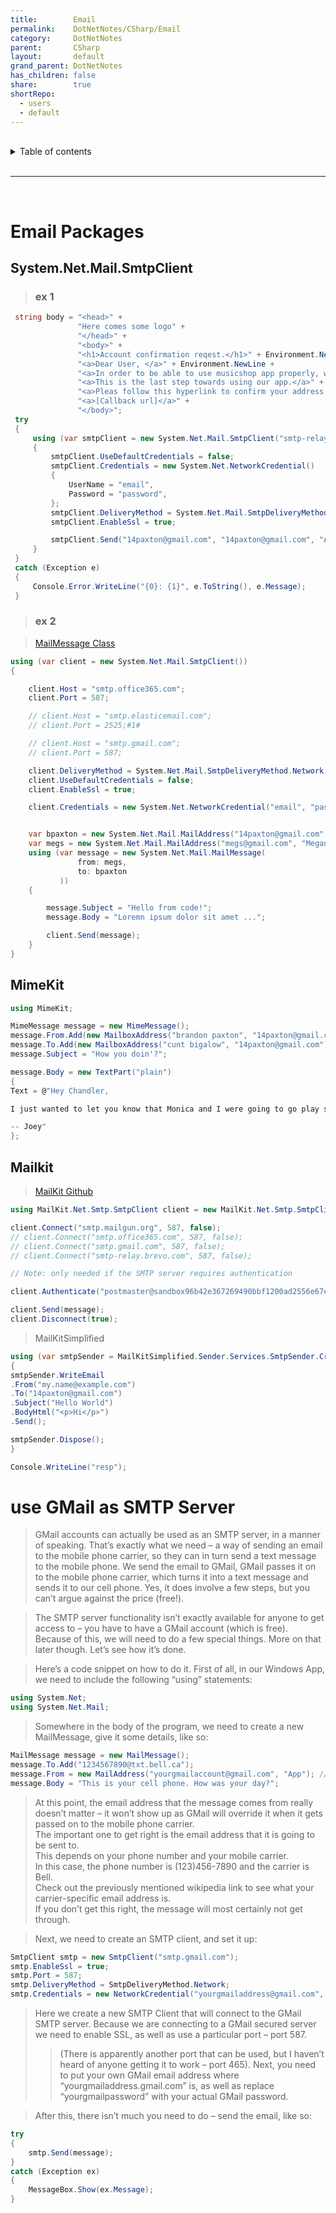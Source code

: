 ```yaml
---
title:        Email
permalink:    DotNetNotes/CSharp/Email
category:     DotNetNotes
parent:       CSharp
layout:       default
grand_parent: DotNetNotes
has_children: false
share:        true
shortRepo:
  - users
  - default          
---
```



<br/>          

<details markdown="block">                
<summary>                
Table of contents                
</summary>                
{: .text-delta }                
1. TOC                
{:toc}                
</details>                

<br/>                

***                

<br/>

# Email Packages

## System.Net.Mail.SmtpClient

> ### ex 1

```csharp
 string body = "<head>" +
               "Here comes some logo" +
               "</head>" +
               "<body>" +
               "<h1>Account confirmation reqest.</h1>" + Environment.NewLine +
               "<a>Dear User, </a>" + Environment.NewLine +
               "<a>In order to be able to use musicshop app properly, we require You to confirm Your email address.</a>" + Environment.NewLine +
               "<a>This is the last step towards using our app.</a>" + Environment.NewLine +
               "<a>Pleas follow this hyperlink to confirm your address.</a>" + Environment.NewLine +
               "<a>[Callback url]</a>" +
               "</body>";
 try
 {
     using (var smtpClient = new System.Net.Mail.SmtpClient("smtp-relay.brevo.com", 587))
     {
         smtpClient.UseDefaultCredentials = false;
         smtpClient.Credentials = new System.Net.NetworkCredential()
         {
             UserName = "email",
             Password = "password",
         };
         smtpClient.DeliveryMethod = System.Net.Mail.SmtpDeliveryMethod.Network;
         smtpClient.EnableSsl = true;

         smtpClient.Send("14paxton@gmail.com", "14paxton@gmail.com", "Account verification", body);
     }
 }
 catch (Exception e)
 {
     Console.Error.WriteLine("{0}: {1}", e.ToString(), e.Message);
 }

```

> ### ex 2

> [MailMessage Class ](https://learn.microsoft.com/en-us/dotnet/api/system.net.mail.mailmessage?redirectedfrom=MSDN&view=net-9.0)

```csharp
using (var client = new System.Net.Mail.SmtpClient())
{

    client.Host = "smtp.office365.com";
    client.Port = 587;

    // client.Host = "smtp.elasticemail.com";
    // client.Port = 2525;#1#

    // client.Host = "smtp.gmail.com";
    // client.Port = 587;

    client.DeliveryMethod = System.Net.Mail.SmtpDeliveryMethod.Network;
    client.UseDefaultCredentials = false;
    client.EnableSsl = true;

    client.Credentials = new System.Net.NetworkCredential("email", "password");


    var bpaxton = new System.Net.Mail.MailAddress("14paxton@gmail.com", "Bpaxton");
    var megs = new System.Net.Mail.MailAddress("megs@gmail.com", "Megan");
    using (var message = new System.Net.Mail.MailMessage(
               from: megs,
               to: bpaxton
           ))
    {

        message.Subject = "Hello from code!";
        message.Body = "Loremn ipsum dolor sit amet ...";

        client.Send(message);
    }
}
```

## MimeKit

```csharp
using MimeKit;

MimeMessage message = new MimeMessage();
message.From.Add(new MailboxAddress("brandon paxton", "14paxton@gmail.com"));
message.To.Add(new MailboxAddress("cunt bigalow", "14paxton@gmail.com"));
message.Subject = "How you doin'?";

message.Body = new TextPart("plain")
{
Text = @"Hey Chandler,

I just wanted to let you know that Monica and I were going to go play some paintball, you in?

-- Joey"
};
```

## Mailkit

> [MailKit Github](https://github.com/jstedfast/MailKit)

```csharp
using MailKit.Net.Smtp.SmtpClient client = new MailKit.Net.Smtp.SmtpClient();

client.Connect("smtp.mailgun.org", 587, false);
// client.Connect("smtp.office365.com", 587, false);
// client.Connect("smtp.gmail.com", 587, false);
// client.Connect("smtp-relay.brevo.com", 587, false);

// Note: only needed if the SMTP server requires authentication

client.Authenticate("postmaster@sandbox96b42e367269490bbf1200ad2556e67e.mailgun.org", "8d95cf2bc1394413506cd28ed659a68e-b7b36bc2-36567af6");

client.Send(message);
client.Disconnect(true);
```

> MailKitSimplified

```csharp
using (var smtpSender = MailKitSimplified.Sender.Services.SmtpSender.Create("smtp.gmail.com").SetCredential("email", "password"))
{
smtpSender.WriteEmail
.From("my.name@example.com")
.To("14paxton@gmail.com")
.Subject("Hello World")
.BodyHtml("<p>Hi</p>")
.Send();

smtpSender.Dispose();
}

Console.WriteLine("resp");
```

# use GMail as SMTP Server

> GMail accounts can actually be used as an SMTP server, in a manner of speaking.
> That’s exactly what we need – a way of sending an email to the mobile phone carrier, so they can in turn send a text
> message to the mobile phone.
> We send the email to GMail, GMail passes it on to the mobile phone carrier, which turns it into a text message and sends it to our cell phone.
> Yes, it does involve a few
> steps, but you can’t argue against the price (free!).

> The SMTP server functionality isn’t exactly available for anyone to get access to – you have to have a GMail account (which is free).
> Because of this, we will need to do a few special things.
> More on
> that later though.
> Let’s see how it’s done.

> Here’s a code snippet on how to do it. First of all, in our Windows App, we need to include the following “using” statements:

```csharp
using System.Net;
using System.Net.Mail;
```

> Somewhere in the body of the program, we need to create a new MailMessage, give it some details, like so:

```csharp
MailMessage message = new MailMessage();
message.To.Add("1234567890@txt.bell.ca");
message.From = new MailAddress("yourgmailaccount@gmail.com", "App"); //See the note afterwards...
message.Body = "This is your cell phone. How was your day?";
```

> At this point, the email address that the message comes from really doesn’t matter – it won’t show up as GMail will override it when it gets passed on to the mobile phone carrier.  
> The important one to get right is the email address that it is going to be sent to.  
> This depends on your phone number and your mobile carrier.  
> In this case, the phone number is (123)456-7890 and the carrier is Bell.  
> Check out the previously mentioned wikipedia link to see what your carrier-specific email address is.  
> If you don’t get this right, the message will most certainly not get through.

> Next, we need to create an SMTP client, and set it up:

```csharp
SmtpClient smtp = new SmtpClient("smtp.gmail.com");
smtp.EnableSsl = true;
smtp.Port = 587;
smtp.DeliveryMethod = SmtpDeliveryMethod.Network;
smtp.Credentials = new NetworkCredential("yourgmailaddress@gmail.com", "yourgmailpassword");
```

> Here we create a new SMTP Client that will connect to the GMail SMTP server.
> Because we are connecting to a GMail secured server we need to enable SSL, as well as use a particular port – port 587.
>> (There is apparently another port that can be used, but I haven’t heard of anyone getting it to work – port 465).
> Next, you need to put your own GMail email address where “yourgmailaddress.gmail.com”
> is, as well as replace “yourgmailpassword” with your actual GMail password.

> After this, there isn’t much you need to do – send the email, like so:

```csharp
try
{
    smtp.Send(message);
}
catch (Exception ex)
{
    MessageBox.Show(ex.Message);
}
```